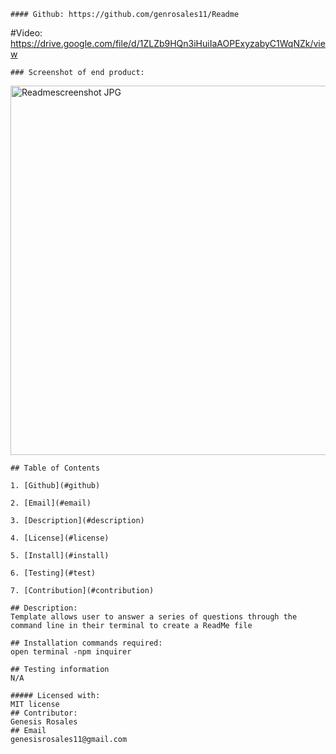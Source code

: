 
    
    #### Github: https://github.com/genrosales11/Readme

   #Video: https://drive.google.com/file/d/1ZLZb9HQn3iHuiIaAOPExyzabyC1WqNZk/view

    ### Screenshot of end product:
   <img width="591" alt="Readmescreenshot JPG" src="https://user-images.githubusercontent.com/107210172/179666103-ebcc0574-84c5-4d06-ab13-dbb90e26facc.png">


    ## Table of Contents

    1. [Github](#github)

    2. [Email](#email)

    3. [Description](#description)

    4. [License](#license)

    5. [Install](#install)

    6. [Testing](#test)

    7. [Contribution](#contribution)
       
    ## Description: 
    Template allows user to answer a series of questions through the command line in their terminal to create a ReadMe file
            
    ## Installation commands required:
    open terminal -npm inquirer   
   
    ## Testing information
    N/A
    
    ##### Licensed with:
    MIT license
    ## Contributor:
    Genesis Rosales
    ## Email
    genesisrosales11@gmail.com
    

